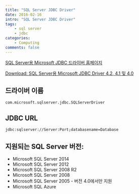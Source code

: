 ```yaml
---
title: "SQL Server JDBC Driver"
date: 2016-02-16
intro: "SQL Server JDBC Driver"
tags:
    - sql server
    - jdbc
categories:
    - Computing
comments: false
---
```


[SQL Server용 Microsoft JDBC 드라이버 홈페이지](https://msdn.microsoft.com/en-us/data/aa937724.aspx)

[Download: SQL Server용 Microsoft JDBC Driver 4.2, 4.1 및 4.0](https://www.microsoft.com/ko-kr/download/details.aspx?id=11774)

## 드라이버 이름

```
com.microsoft.sqlserver.jdbc.SQLServerDriver
```

## JDBC URL

```
jdbc:sqlserver://Server:Port;databasename=Database
```

## 지원되는 SQL Server 버전:

-   Microsoft SQL Server 2014
-   Microsoft SQL Server 2012
-   Microsoft SQL Server 2008 R2
-   Microsoft SQL Server 2008
-   Microsoft SQL Server 2005 - 버전 4.0에서만 지원
-   Microsoft SQL Azure
